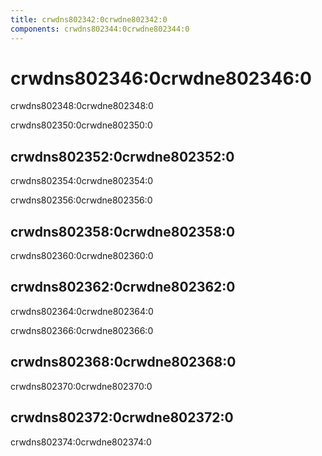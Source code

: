 ```yaml
---
title: crwdns802342:0crwdne802342:0
components: crwdns802344:0crwdne802344:0
---
```

# crwdns802346:0crwdne802346:0

<p class="description">crwdns802348:0crwdne802348:0</p>

crwdns802350:0crwdne802350:0

## crwdns802352:0crwdne802352:0

crwdns802354:0crwdne802354:0

crwdns802356:0crwdne802356:0

## crwdns802358:0crwdne802358:0

crwdns802360:0crwdne802360:0

## crwdns802362:0crwdne802362:0

crwdns802364:0crwdne802364:0

crwdns802366:0crwdne802366:0

## crwdns802368:0crwdne802368:0

crwdns802370:0crwdne802370:0

## crwdns802372:0crwdne802372:0

crwdns802374:0crwdne802374:0